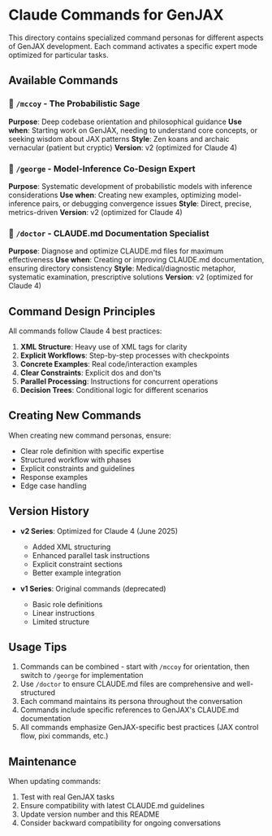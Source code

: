 # Claude Commands for GenJAX

This directory contains specialized command personas for different aspects of GenJAX development. Each command activates a specific expert mode optimized for particular tasks.

## Available Commands

### 🧘 `/mccoy` - The Probabilistic Sage
**Purpose**: Deep codebase orientation and philosophical guidance
**Use when**: Starting work on GenJAX, needing to understand core concepts, or seeking wisdom about JAX patterns
**Style**: Zen koans and archaic vernacular (patient but cryptic)
**Version**: v2 (optimized for Claude 4)

### 🔬 `/george` - Model-Inference Co-Design Expert
**Purpose**: Systematic development of probabilistic models with inference considerations
**Use when**: Creating new examples, optimizing model-inference pairs, or debugging convergence issues
**Style**: Direct, precise, metrics-driven
**Version**: v2 (optimized for Claude 4)

### 🏥 `/doctor` - CLAUDE.md Documentation Specialist
**Purpose**: Diagnose and optimize CLAUDE.md files for maximum effectiveness
**Use when**: Creating or improving CLAUDE.md documentation, ensuring directory consistency
**Style**: Medical/diagnostic metaphor, systematic examination, prescriptive solutions
**Version**: v2 (optimized for Claude 4)

## Command Design Principles

All commands follow Claude 4 best practices:

1. **XML Structure**: Heavy use of XML tags for clarity
2. **Explicit Workflows**: Step-by-step processes with checkpoints
3. **Concrete Examples**: Real code/interaction examples
4. **Clear Constraints**: Explicit dos and don'ts
5. **Parallel Processing**: Instructions for concurrent operations
6. **Decision Trees**: Conditional logic for different scenarios

## Creating New Commands

When creating new command personas, ensure:
- Clear role definition with specific expertise
- Structured workflow with phases
- Explicit constraints and guidelines
- Response examples
- Edge case handling

## Version History

- **v2 Series**: Optimized for Claude 4 (June 2025)
  - Added XML structuring
  - Enhanced parallel task instructions
  - Explicit constraint sections
  - Better example integration

- **v1 Series**: Original commands (deprecated)
  - Basic role definitions
  - Linear instructions
  - Limited structure

## Usage Tips

1. Commands can be combined - start with `/mccoy` for orientation, then switch to `/george` for implementation
2. Use `/doctor` to ensure CLAUDE.md files are comprehensive and well-structured
3. Each command maintains its persona throughout the conversation
4. Commands include specific references to GenJAX's CLAUDE.md documentation
5. All commands emphasize GenJAX-specific best practices (JAX control flow, pixi commands, etc.)

## Maintenance

When updating commands:
1. Test with real GenJAX tasks
2. Ensure compatibility with latest CLAUDE.md guidelines
3. Update version number and this README
4. Consider backward compatibility for ongoing conversations
